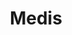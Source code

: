 ---
codehost: https://github.com/luin/medis
logohandle: getmedis
sort: medis
title: Medis
twitter: https://x.com/medisclient
website: https://getmedis.com/
---